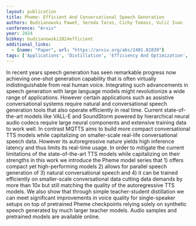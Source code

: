 ```yaml
---
layout: publication
title: Pheme: Efficient And Conversational Speech Generation
authors: Budzianowski Paweł, Sereda Taras, Cichy Tomasz, Vulić Ivan
conference: "Arxiv"
year: 2024
bibkey: budzianowski2024efficient
additional_links:
  - {name: "Paper", url: "https://arxiv.org/abs/2401.02839"}
tags: ['Applications', 'Distillation', 'Efficiency And Optimization', 'GPT', 'Pretraining Methods', 'Tools', 'Training Techniques']
---
```

In recent years speech generation has seen remarkable progress now achieving one-shot generation capability that is often virtually indistinguishable from real human voice. Integrating such advancements in speech generation with large language models might revolutionize a wide range of applications. However certain applications such as assistive conversational systems require natural and conversational speech generation tools that also operate efficiently in real time. Current state-of-the-art models like VALL-E and SoundStorm powered by hierarchical neural audio codecs require large neural components and extensive training data to work well. In contrast MQTTS aims to build more compact conversational TTS models while capitalizing on smaller-scale real-life conversational speech data. However its autoregressive nature yields high inference latency and thus limits its real-time usage. In order to mitigate the current limitations of the state-of-the-art TTS models while capitalizing on their strengths in this work we introduce the Pheme model series that 1) offers compact yet high-performing models 2) allows for parallel speech generation of 3) natural conversational speech and 4) it can be trained efficiently on smaller-scale conversational data cutting data demands by more than 10x but still matching the quality of the autoregressive TTS models. We also show that through simple teacher-student distillation we can meet significant improvements in voice quality for single-speaker setups on top of pretrained Pheme checkpoints relying solely on synthetic speech generated by much larger teacher models. Audio samples and pretrained models are available online.
